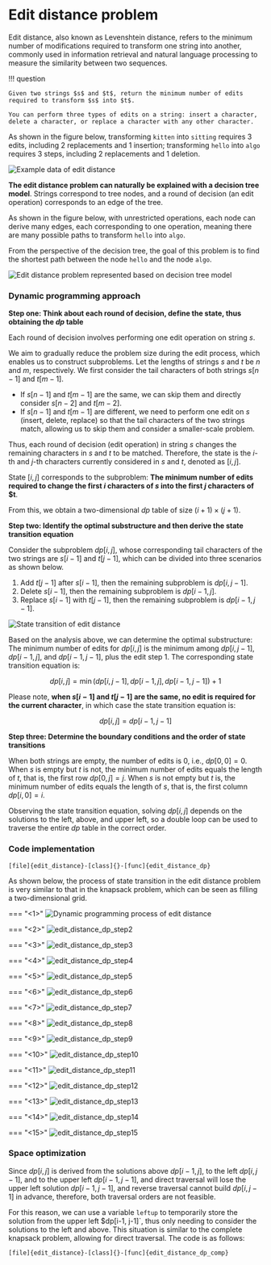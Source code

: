 # Edit distance problem

Edit distance, also known as Levenshtein distance, refers to the minimum number of modifications required to transform one string into another, commonly used in information retrieval and natural language processing to measure the similarity between two sequences.

!!! question

    Given two strings $s$ and $t$, return the minimum number of edits required to transform $s$ into $t$.

    You can perform three types of edits on a string: insert a character, delete a character, or replace a character with any other character.

As shown in the figure below, transforming `kitten` into `sitting` requires 3 edits, including 2 replacements and 1 insertion; transforming `hello` into `algo` requires 3 steps, including 2 replacements and 1 deletion.

![Example data of edit distance](edit_distance_problem.assets/edit_distance_example.png)

**The edit distance problem can naturally be explained with a decision tree model**. Strings correspond to tree nodes, and a round of decision (an edit operation) corresponds to an edge of the tree.

As shown in the figure below, with unrestricted operations, each node can derive many edges, each corresponding to one operation, meaning there are many possible paths to transform `hello` into `algo`.

From the perspective of the decision tree, the goal of this problem is to find the shortest path between the node `hello` and the node `algo`.

![Edit distance problem represented based on decision tree model](edit_distance_problem.assets/edit_distance_decision_tree.png)

### Dynamic programming approach

**Step one: Think about each round of decision, define the state, thus obtaining the $dp$ table**

Each round of decision involves performing one edit operation on string $s$.

We aim to gradually reduce the problem size during the edit process, which enables us to construct subproblems. Let the lengths of strings $s$ and $t$ be $n$ and $m$, respectively. We first consider the tail characters of both strings $s[n-1]$ and $t[m-1]$.

- If $s[n-1]$ and $t[m-1]$ are the same, we can skip them and directly consider $s[n-2]$ and $t[m-2]$.
- If $s[n-1]$ and $t[m-1]$ are different, we need to perform one edit on $s$ (insert, delete, replace) so that the tail characters of the two strings match, allowing us to skip them and consider a smaller-scale problem.

Thus, each round of decision (edit operation) in string $s$ changes the remaining characters in $s$ and $t$ to be matched. Therefore, the state is the $i$-th and $j$-th characters currently considered in $s$ and $t$, denoted as $[i, j]$.

State $[i, j]$ corresponds to the subproblem: **The minimum number of edits required to change the first $i$ characters of $s$ into the first $j$ characters of $t**.

From this, we obtain a two-dimensional $dp$ table of size $(i+1) \times (j+1)$.

**Step two: Identify the optimal substructure and then derive the state transition equation**

Consider the subproblem $dp[i, j]$, whose corresponding tail characters of the two strings are $s[i-1]$ and $t[j-1]$, which can be divided into three scenarios as shown below.

1. Add $t[j-1]$ after $s[i-1]$, then the remaining subproblem is $dp[i, j-1]$.
2. Delete $s[i-1]$, then the remaining subproblem is $dp[i-1, j]$.
3. Replace $s[i-1]$ with $t[j-1]$, then the remaining subproblem is $dp[i-1, j-1]$.

![State transition of edit distance](edit_distance_problem.assets/edit_distance_state_transfer.png)

Based on the analysis above, we can determine the optimal substructure: The minimum number of edits for $dp[i, j]$ is the minimum among $dp[i, j-1]$, $dp[i-1, j]$, and $dp[i-1, j-1]$, plus the edit step $1$. The corresponding state transition equation is:

$$
dp[i, j] = \min(dp[i, j-1], dp[i-1, j], dp[i-1, j-1]) + 1
$$

Please note, **when $s[i-1]$ and $t[j-1]$ are the same, no edit is required for the current character**, in which case the state transition equation is:

$$
dp[i, j] = dp[i-1, j-1]
$$

**Step three: Determine the boundary conditions and the order of state transitions**

When both strings are empty, the number of edits is $0$, i.e., $dp[0, 0] = 0$. When $s$ is empty but $t$ is not, the minimum number of edits equals the length of $t$, that is, the first row $dp[0, j] = j$. When $s$ is not empty but $t$ is, the minimum number of edits equals the length of $s$, that is, the first column $dp[i, 0] = i$.

Observing the state transition equation, solving $dp[i, j]$ depends on the solutions to the left, above, and upper left, so a double loop can be used to traverse the entire $dp$ table in the correct order.

### Code implementation

```src
[file]{edit_distance}-[class]{}-[func]{edit_distance_dp}
```

As shown below, the process of state transition in the edit distance problem is very similar to that in the knapsack problem, which can be seen as filling a two-dimensional grid.

=== "<1>"
    ![Dynamic programming process of edit distance](edit_distance_problem.assets/edit_distance_dp_step1.png)

=== "<2>"
    ![edit_distance_dp_step2](edit_distance_problem.assets/edit_distance_dp_step2.png)

=== "<3>"
    ![edit_distance_dp_step3](edit_distance_problem.assets/edit_distance_dp_step3.png)

=== "<4>"
    ![edit_distance_dp_step4](edit_distance_problem.assets/edit_distance_dp_step4.png)

=== "<5>"
    ![edit_distance_dp_step5](edit_distance_problem.assets/edit_distance_dp_step5.png)

=== "<6>"
    ![edit_distance_dp_step6](edit_distance_problem.assets/edit_distance_dp_step6.png)

=== "<7>"
    ![edit_distance_dp_step7](edit_distance_problem.assets/edit_distance_dp_step7.png)

=== "<8>"
    ![edit_distance_dp_step8](edit_distance_problem.assets/edit_distance_dp_step8.png)

=== "<9>"
    ![edit_distance_dp_step9](edit_distance_problem.assets/edit_distance_dp_step9.png)

=== "<10>"
    ![edit_distance_dp_step10](edit_distance_problem.assets/edit_distance_dp_step10.png)

=== "<11>"
    ![edit_distance_dp_step11](edit_distance_problem.assets/edit_distance_dp_step11.png)

=== "<12>"
    ![edit_distance_dp_step12](edit_distance_problem.assets/edit_distance_dp_step12.png)

=== "<13>"
    ![edit_distance_dp_step13](edit_distance_problem.assets/edit_distance_dp_step13.png)

=== "<14>"
    ![edit_distance_dp_step14](edit_distance_problem.assets/edit_distance_dp_step14.png)

=== "<15>"
    ![edit_distance_dp_step15](edit_distance_problem.assets/edit_distance_dp_step15.png)

### Space optimization

Since $dp[i, j]$ is derived from the solutions above $dp[i-1, j]$, to the left $dp[i, j-1]$, and to the upper left $dp[i-1, j-1]$, and direct traversal will lose the upper left solution $dp[i-1, j-1]$, and reverse traversal cannot build $dp[i, j-1]$ in advance, therefore, both traversal orders are not feasible.

For this reason, we can use a variable `leftup` to temporarily store the solution from the upper left $dp[i-1, j-1]`, thus only needing to consider the solutions to the left and above. This situation is similar to the complete knapsack problem, allowing for direct traversal. The code is as follows:

```src
[file]{edit_distance}-[class]{}-[func]{edit_distance_dp_comp}
```
